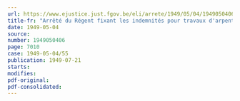 ```yaml
---
url: https://www.ejustice.just.fgov.be/eli/arrete/1949/05/04/1949050406/justel
title-fr: "Arrêté du Régent fixant les indemnités pour travaux d'arpentage et de réarpentage des coupes de bois, dans les bois soumis au régime forestier"
date: 1949-05-04
source:
number: 1949050406
page: 7010
case: 1949-05-04/55
publication: 1949-07-21
starts:
modifies:
pdf-original:
pdf-consolidated:
---
```


